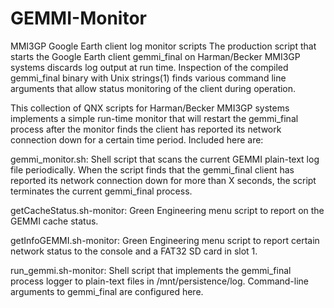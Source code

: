 # GEMMI-Monitor
MMI3GP Google Earth client log monitor scripts
The production script that starts the Google Earth client gemmi_final on Harman/Becker MMI3GP systems discards log output at run time.  Inspection of the compiled gemmi_final binary with Unix strings(1) finds various command line arguments that allow status monitoring of the client during operation.

This collection of QNX scripts for Harman/Becker MMI3GP systems implements a simple run-time monitor that will restart the gemmi_final process after the monitor finds the client has reported its network connection down for a certain time period.  Included here are:

gemmi_monitor.sh:
Shell script that scans the current GEMMI plain-text log file periodically.  When the script finds that the gemmi_final client has reported its network connection down for more than X seconds, the script terminates the current gemmi_final process.

getCacheStatus.sh-monitor:
Green Engineering menu script to report on the GEMMI cache status.

getInfoGEMMI.sh-monitor:
Green Engineering menu script to report certain network status to the console and a FAT32 SD card in slot 1.

run_gemmi.sh-monitor:
Shell script that implements the gemmi_final process logger to plain-text files in /mnt/persistence/log.  Command-line arguments to gemmi_final are configured here.
